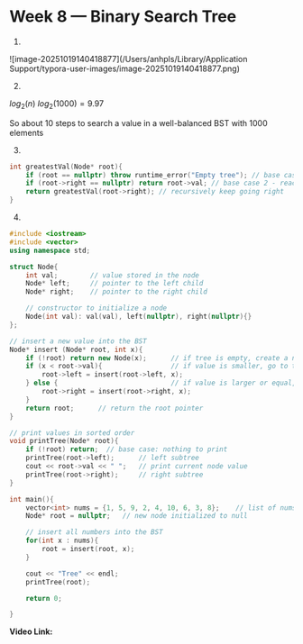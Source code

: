# Week 8 — Binary Search Tree

1.

![image-20251019140418877](/Users/anhpls/Library/Application Support/typora-user-images/image-20251019140418877.png)

2.

$log_2(n)$
$log_2(1000) = 9.97$

So about 10 steps to search a value in a well-balanced BST with 1000 elements



3.

```C++
int greatestVal(Node* root){
	if (root == nullptr) throw runtime_error("Empty tree"); // base case 1 - tree is empty so throw error
	if (root->right == nullptr) return root->val; // base case 2 - reached rightmost node (max value)
	return greatestVal(root->right); // recursively keep going right
}
```



4.

```C++
#include <iostream>
#include <vector>
using namespace std;

struct Node{
    int val;        // value stored in the node
    Node* left;     // pointer to the left child
    Node* right;    // pointer to the right child

    // constructor to initialize a node
    Node(int val): val(val), left(nullptr), right(nullptr){}
};

// insert a new value into the BST
Node* insert (Node* root, int x){
    if (!root) return new Node(x);      // if tree is empty, create a new node
    if (x < root->val){                 // if value is smaller, go to the left
        root->left = insert(root->left, x); 
    } else {                            // if value is larger or equal, go to the right
        root->right = insert(root->right, x);  
    }
    return root;      // return the root pointer
}

// print values in sorted order
void printTree(Node* root){
    if (!root) return;  // base case: nothing to print
    printTree(root->left);      // left subtree
    cout << root->val << " ";   // print current node value
    printTree(root->right);     // right subtree
}

int main(){
    vector<int> nums = {1, 5, 9, 2, 4, 10, 6, 3, 8};    // list of nums
    Node* root = nullptr;   // new node initialized to null

    // insert all numbers into the BST
    for(int x : nums){
        root = insert(root, x);
    }

    cout << "Tree" << endl;
    printTree(root);

    return 0;

}
```



**Video Link:** 